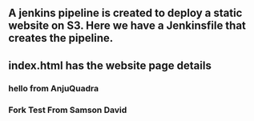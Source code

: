 ## A jenkins pipeline is created to deploy a static website on S3. Here we have a Jenkinsfile that creates the pipeline. 
## index.html has the website page details
### hello from AnjuQuadra
### Fork Test From Samson David
